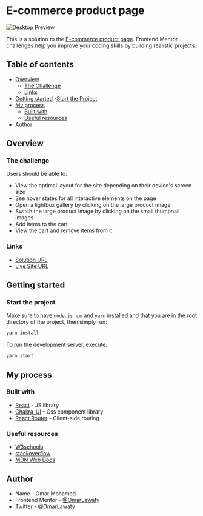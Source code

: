 # E-commerce product page

![Desktop Preview](./design/desktop-preview.jpg)

This is a solution to the [E-commerce product page](https://www.frontendmentor.io/challenges/ecommerce-product-page-UPsZ9MJp6). Frontend Mentor challenges help you improve your coding skills by building realistic projects.

## Table of contents

- [Overview](#overview)
  - [The Challenge](#the-challenge)
  - [Links](#links)
- [Getting started](#getting-started) -[Start the Project](#start-the-project)
- [My process](#my-process)
  - [Built with](#built-with)
  - [Useful resources](#useful-resources)
- [Author](#author)

## Overview

### The challenge

Users should be able to:

- View the optimal layout for the site depending on their device's screen size
- See hover states for all interactive elements on the page
- Open a lightbox gallery by clicking on the large product image
- Switch the large product image by clicking on the small thumbnail images
- Add items to the cart
- View the cart and remove items from it

### Links

- [Solution URL](https://www.frontendmentor.io/solutions/ecommerce-product-page-uP_V8a_yD)
- [Live Site URL](https://ecommerce-product-preview.vercel.app/)

## Getting started

### Start the project

Make sure to have `node.js` `npm` and `yarn` installed and that you are in the root directory of the project, then simply run:

```bash
yarn install
```

To run the development server, execute:

```bash
yarn start
```

## My process

### Built with

- [React](https://reactjs.org/) - JS library
- [Chakra-UI](https://chakra-ui.com) - Css component library
- [React Router](https://reactrouter.com/) - Client-side routing

### Useful resources

- [W3schools](w3schools.com/)
- [stackoverflow](stackoverflow.com/)
- [MDN Web Docs](https://developer.mozilla.org/en-US/)

## Author

- Name - Omar Mohamed
- Frontend Mentor - [@OmarLawaty](https://www.frontendmentor.io/profile/OmarLawaty)
- Twitter - [@OmarLawaty](https://twitter.com/OmarLawaty)
